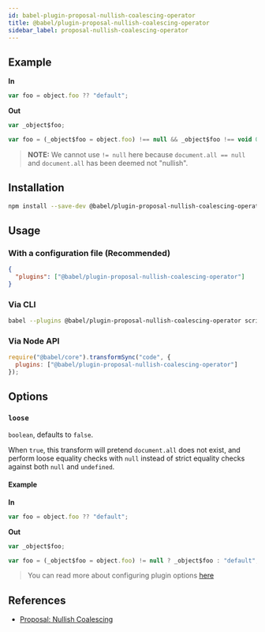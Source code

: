 ```yaml
---
id: babel-plugin-proposal-nullish-coalescing-operator
title: @babel/plugin-proposal-nullish-coalescing-operator
sidebar_label: proposal-nullish-coalescing-operator
---
```


## Example

**In**

```javascript
var foo = object.foo ?? "default";
```

**Out**

```javascript
var _object$foo;

var foo = (_object$foo = object.foo) !== null && _object$foo !== void 0 ? _object$foo : "default";
```

> **NOTE:** We cannot use `!= null` here because `document.all == null` and
> `document.all` has been deemed not "nullish".

## Installation

```sh
npm install --save-dev @babel/plugin-proposal-nullish-coalescing-operator
```

## Usage

### With a configuration file (Recommended)

```json
{
  "plugins": ["@babel/plugin-proposal-nullish-coalescing-operator"]
}
```

### Via CLI

```sh
babel --plugins @babel/plugin-proposal-nullish-coalescing-operator script.js
```

### Via Node API

```javascript
require("@babel/core").transformSync("code", {
  plugins: ["@babel/plugin-proposal-nullish-coalescing-operator"]
});
```

## Options

### `loose`

`boolean`, defaults to `false`.

When `true`, this transform will pretend `document.all` does not exist,
and perform loose equality checks with `null` instead of strict equality checks
against both `null` and `undefined`.

#### Example

**In**

```javascript
var foo = object.foo ?? "default";
```

**Out**

```javascript
var _object$foo;

var foo = (_object$foo = object.foo) != null ? _object$foo : "default";
```

> You can read more about configuring plugin options [here](https://babeljs.io/docs/en/plugins#plugin-options)

## References

* [Proposal: Nullish Coalescing](https://github.com/tc39-transfer/proposal-nullish-coalescing)

